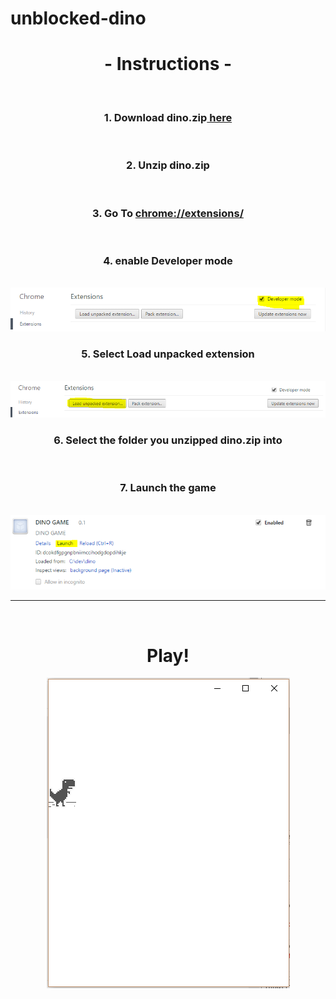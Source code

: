 # unblocked-dino
<html>
<center>
   <h1><b> - Instructions - </b></h1>
   <br>
   <h3>1.  Download dino.zip<a href="https://github.com/nerdsnook/unblocked-dino/raw/master/dino.zip" > here</a></h3>
         <br>
          <h3>2.  Unzip dino.zip</h3> 
          <br>
             <h3>3.  Go To <a href=" chrome://extensions/" >  chrome://extensions/</a></h3>
          <br>
         <h3> 4.  enable Developer mode</h3>
          <br>
          <img src="https://raw.githubusercontent.com/nerdsnook/unblocked-dino/master/help-img/help1.PNG" alt="devmode/help1.png" />
          <br>
         <h3> 5. Select Load unpacked extension</h3>
          <br>
          <img src="https://raw.githubusercontent.com/nerdsnook/unblocked-dino/master/help-img/help2.PNG" alt="selectfiles/help2.png" />
          <br>
        <h3>  6. Select the folder you unzipped dino.zip into  </h3>
          <br>
         <h3> 7. Launch the game </h3>
          <br>
          <img src="https://raw.githubusercontent.com/nerdsnook/unblocked-dino/master/help-img/help3.PNG" alt="enjoy/help3.png" />
          <br>
        <hr>
        <br>
        <h1>Play!</h1>
        <img src="https://raw.githubusercontent.com/nerdsnook/unblocked-dino/master/help-img/play.PNG" alt="play/play.png" />
       
          

